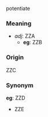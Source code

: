 potentiate
### Meaning
+ _adj_: ZZA
    + __eg__: ZZB

### Origin

ZZC

### Synonym

__eg__: ZZD

+ ZZE


